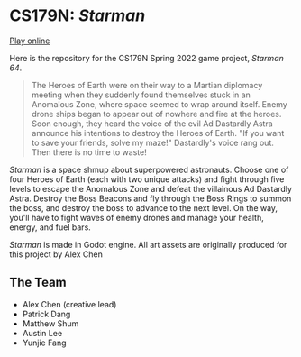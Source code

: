 # CS179N: *Starman*

[Play online](https://ineedauniqueuserna.me/starman/)

Here is the repository for the CS179N Spring 2022 game project, *Starman 64*.

> The Heroes of Earth were on their way to a Martian diplomacy meeting when they suddenly found themselves stuck in an Anomalous Zone, where space seemed to wrap around itself. Enemy drone ships began to appear out of nowhere and fire at the heroes. Soon enough, they heard the voice of the evil Ad Dastardly Astra announce his intentions to destroy the Heroes of Earth. "If you want to save your friends, solve my maze!" Dastardly's voice rang out. Then there is no time to waste!

*Starman* is a space shmup about superpowered astronauts. Choose one of four Heroes of Earth (each with two unique attacks) and fight through five levels to escape the Anomalous Zone and defeat the villainous Ad Dastardly Astra. Destroy the Boss Beacons and fly through the Boss Rings to summon the boss, and destroy the boss to advance to the next level. On the way, you'll have to fight waves of enemy drones and manage your health, energy, and fuel bars.

*Starman* is made in Godot engine. All art assets are originally produced for this project by Alex Chen

## The Team
- Alex Chen (creative lead)
- Patrick Dang
- Matthew Shum
- Austin Lee
- Yunjie Fang
